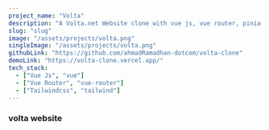 ```yaml
---
project_name: "Volta"
description: "A Volta.net Website clone with vue js, vue router, pinia and tailwindcss"
slug: "slug"
image: "/assets/projects/volta.png"
singleImage: "/assets/projects/volta.png"
githubLink: "https://github.com/ahmadRamadhan-dotcom/volta-clone"
demoLink: "https://volta-clone.vercel.app/"
tech_stack:
  - ["Vue Js", "vue"]
  - ["Vue Router", "vue-router"]
  - ["Tailwindcss", "tailwind"]
---
```


### volta website
